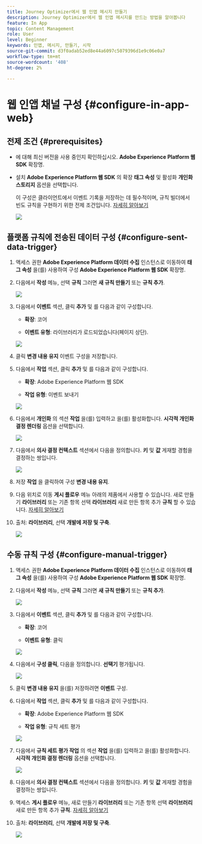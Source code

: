 ```yaml
---
title: Journey Optimizer에서 웹 인앱 메시지 만들기
description: Journey Optimizer에서 웹 인앱 메시지를 만드는 방법을 알아봅니다
feature: In App
topic: Content Management
role: User
level: Beginner
keywords: 인앱, 메시지, 만들기, 시작
source-git-commit: d3f0adab52ed8e44a6097c5079396d1e9c06e0a7
workflow-type: tm+mt
source-wordcount: '408'
ht-degree: 2%

---
```



# 웹 인앱 채널 구성 {#configure-in-app-web}

## 전제 조건 {#prerequisites}

* 에 대해 최신 버전을 사용 중인지 확인하십시오. **Adobe Experience Platform 웹 SDK** 확장명.

* 설치 **Adobe Experience Platform 웹 SDK** 의 확장 **태그 속성** 및 활성화 **개인화 스토리지** 옵션을 선택합니다.

  이 구성은 클라이언트에서 이벤트 기록을 저장하는 데 필수적이며, 규칙 빌더에서 빈도 규칙을 구현하기 위한 전제 조건입니다. [자세히 알아보기](https://experienceleague.adobe.com/docs/experience-platform/tags/extensions/client/web-sdk/web-sdk-extension-configuration.html?lang=en)

  ![](assets/configure_web_inapp_1.png)

## 플랫폼 규칙에 전송된 데이터 구성 {#configure-sent-data-trigger}

1. 액세스 권한 **Adobe Experience Platform 데이터 수집** 인스턴스로 이동하여 **태그 속성** 을(를) 사용하여 구성 **Adobe Experience Platform 웹 SDK** 확장명.

1. 다음에서 **작성** 메뉴, 선택 **규칙** 그러면 **새 규칙 만들기** 또는 **규칙 추가**.

   ![](assets/configure_web_inapp_2.png)

1. 다음에서 **이벤트** 섹션, 클릭 **추가** 및 를 다음과 같이 구성합니다.

   * **확장**: 코어

   * **이벤트 유형**: 라이브러리가 로드되었습니다(페이지 상단).

   ![](assets/configure_web_inapp_3.png)

1. 클릭 **변경 내용 유지** 이벤트 구성을 저장합니다.

1. 다음에서 **작업** 섹션, 클릭 **추가** 및 를 다음과 같이 구성합니다.

   * **확장**: Adobe Experience Platform 웹 SDK

   * **작업 유형**: 이벤트 보내기

   ![](assets/configure_web_inapp_4.png)

1. 다음에서 **개인화** 의 섹션 **작업** 을(를) 입력하고 을(를) 활성화합니다. **시각적 개인화 결정 렌더링** 옵션을 선택합니다.

   ![](assets/configure_web_inapp_5.png)

1. 다음에서 **의사 결정 컨텍스트** 섹션에서 다음을 정의합니다. **키** 및 **값** 게재할 경험을 결정하는 쌍입니다.

   ![](assets/configure_web_inapp_6.png)

1. 저장 **작업** 을 클릭하여 구성 **변경 내용 유지**.

1. 다음 위치로 이동 **게시 플로우** 메뉴 아래의 제품에서 사용할 수 있습니다. 새로 만들기 **라이브러리** 또는 기존 항목 선택 **라이브러리** 새로 만든 항목 추가 **규칙** 할 수 있습니다. [자세히 알아보기](https://experienceleague.adobe.com/docs/experience-platform/tags/publish/libraries.html?lang=en#create-a-library)

1. 출처: **라이브러리**, 선택 **개발에 저장 및 구축**.

   ![](assets/configure_web_inapp_7.png)

## 수동 규칙 구성 {#configure-manual-trigger}

1. 액세스 권한 **Adobe Experience Platform 데이터 수집** 인스턴스로 이동하여 **태그 속성** 을(를) 사용하여 구성 **Adobe Experience Platform 웹 SDK** 확장명.

1. 다음에서 **작성** 메뉴, 선택 **규칙** 그러면 **새 규칙 만들기** 또는 **규칙 추가**.

   ![](assets/configure_web_inapp_8.png)

1. 다음에서 **이벤트** 섹션, 클릭 **추가** 및 를 다음과 같이 구성합니다.

   * **확장**: 코어

   * **이벤트 유형**: 클릭

   ![](assets/configure_web_inapp_9.png)

1. 다음에서 **구성 클릭**, 다음을 정의합니다. **선택기** 평가됩니다.

   ![](assets/configure_web_inapp_10.png)

1. 클릭 **변경 내용 유지** 을(를) 저장하려면 **이벤트** 구성.

1. 다음에서 **작업** 섹션, 클릭 **추가** 및 를 다음과 같이 구성합니다.

   * **확장**: Adobe Experience Platform 웹 SDK

   * **작업 유형**: 규칙 세트 평가

   ![](assets/configure_web_inapp_11.png)

1. 다음에서 **규칙 세트 평가 작업** 의 섹션 **작업** 을(를) 입력하고 을(를) 활성화합니다. **시각적 개인화 결정 렌더링** 옵션을 선택합니다.

   ![](assets/configure_web_inapp_13.png)

1. 다음에서 **의사 결정 컨텍스트** 섹션에서 다음을 정의합니다. **키** 및 **값** 게재할 경험을 결정하는 쌍입니다.

1. 액세스 **게시 플로우** 메뉴, 새로 만들기 **라이브러리** 또는 기존 항목 선택 **라이브러리** 새로 만든 항목 추가 **규칙**. [자세히 알아보기](https://experienceleague.adobe.com/docs/experience-platform/tags/publish/libraries.html?lang=en#create-a-library)

1. 출처: **라이브러리**, 선택 **개발에 저장 및 구축**.

   ![](assets/configure_web_inapp_14.png)

